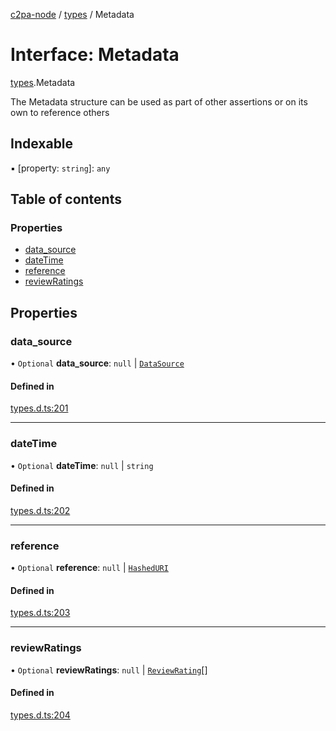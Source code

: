 [c2pa-node](../README.md) / [types](../modules/types.md) / Metadata

# Interface: Metadata

[types](../modules/types.md).Metadata

The Metadata structure can be used as part of other assertions or on its own to reference
others

## Indexable

▪ [property: `string`]: `any`

## Table of contents

### Properties

- [data\_source](types.Metadata.md#data_source)
- [dateTime](types.Metadata.md#datetime)
- [reference](types.Metadata.md#reference)
- [reviewRatings](types.Metadata.md#reviewratings)

## Properties

### data\_source

• `Optional` **data\_source**: ``null`` \| [`DataSource`](types.DataSource.md)

#### Defined in

[types.d.ts:201](https://github.com/contentauth/c2pa-node/blob/c515225/js-src/types.d.ts#L201)

___

### dateTime

• `Optional` **dateTime**: ``null`` \| `string`

#### Defined in

[types.d.ts:202](https://github.com/contentauth/c2pa-node/blob/c515225/js-src/types.d.ts#L202)

___

### reference

• `Optional` **reference**: ``null`` \| [`HashedURI`](types.HashedURI.md)

#### Defined in

[types.d.ts:203](https://github.com/contentauth/c2pa-node/blob/c515225/js-src/types.d.ts#L203)

___

### reviewRatings

• `Optional` **reviewRatings**: ``null`` \| [`ReviewRating`](types.ReviewRating.md)[]

#### Defined in

[types.d.ts:204](https://github.com/contentauth/c2pa-node/blob/c515225/js-src/types.d.ts#L204)
